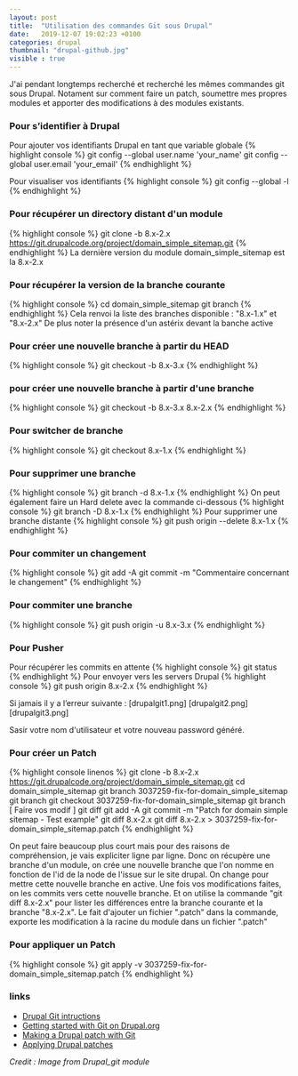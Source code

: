 ```yaml
---
layout: post
title:  "Utilisation des commandes Git sous Drupal"
date:   2019-12-07 19:02:23 +0100
categories: drupal
thumbnail: "drupal-github.jpg"
visible : true
---
```


J'ai pendant longtemps recherché et recherché les mêmes commandes git sous Drupal.
Notament sur comment faire un patch, soumettre mes propres modules et apporter des modifications à des modules existants.


### Pour s’identifier à Drupal

Pour ajouter vos identifiants Drupal en tant que variable globale
{% highlight console %}
git config --global user.name 'your_name'
git config --global user.email 'your_email'
{% endhighlight %}

Pour visualiser vos identifiants
{% highlight console %}
git config --global -l
{% endhighlight %}

### Pour récupérer un directory distant d'un module
{% highlight console %}
git clone -b 8.x-2.x https://git.drupalcode.org/project/domain_simple_sitemap.git
{% endhighlight %}
La dernière version du module domain_simple_sitemap est la 8.x-2.x

### Pour récupérer la version de la branche courante
{% highlight console %}
cd domain_simple_sitemap
git branch
{% endhighlight %}
Cela renvoi la liste des branches disponible : "8.x-1.x" et "8.x-2.x"
De plus noter la présence d'un astérix devant la banche active

### Pour créer une nouvelle branche à partir du HEAD
{% highlight console %}
git checkout -b 8.x-3.x
{% endhighlight %}
### pour créer une nouvelle branche à partir d'une branche
{% highlight console %}
git checkout -b 8.x-3.x 8.x-2.x
{% endhighlight %}
### Pour switcher de branche
{% highlight console %}
git checkout 8.x-1.x
{% endhighlight %}
### Pour supprimer une branche
{% highlight console %}
git branch -d 8.x-1.x
{% endhighlight %}
On peut également faire un Hard delete avec la commande ci-dessous
{% highlight console %}
git branch -D 8.x-1.x
{% endhighlight %}
Pour supprimer une branche distante
{% highlight console %}
git push origin --delete 8.x-1.x
{% endhighlight %}

### Pour commiter un changement
{% highlight console %}
git add -A
git commit -m "Commentaire concernant le changement"
{% endhighlight %}

### Pour commiter une branche
{% highlight console %}
git push origin -u 8.x-3.x
{% endhighlight %}
### Pour Pusher
Pour récupérer les commits en attente
{% highlight console %}
git status
{% endhighlight %}
Pour envoyer vers les servers Drupal
{% highlight console %}
git push origin 8.x-2.x
{% endhighlight %}

Si jamais il y a l’erreur suivante :
[drupalgit1.png]
[drupalgit2.png]
[drupalgit3.png]

Sasir votre nom d'utilisateur et votre nouveau password généré. 


### Pour créer un Patch
{% highlight console linenos %}
 git clone -b 8.x-2.x https://git.drupalcode.org/project/domain_simple_sitemap.git
 cd domain_simple_sitemap
 git branch 3037259-fix-for-domain_simple_sitemap
 git branch
 git checkout 3037259-fix-for-domain_simple_sitemap
 git branch
 [ Faire vos modif ]
 git diff
 git add -A
 git commit -m "Patch for domain simple sitemap - Test example"
 git diff 8.x-2.x
 git diff 8.x-2.x > 3037259-fix-for-domain_simple_sitemap.patch
{% endhighlight %}

On peut faire beaucoup plus court mais pour des raisons de compréhension, je vais expliciter ligne par ligne.
Donc on récupère une branche d'un module, on crée une nouvelle branche que l'on nomme en fonction de l'id de la node de l'issue sur le site drupal. On change pour mettre cette nouvelle branche en active.
Une fois vos modifications faites, on les commits vers cette nouvelle branche. Et on utilise la commande "git diff 8.x-2.x" pour lister les différences entre la branche courante et la branche "8.x-2.x". Le fait d'ajouter un fichier ".patch" dans la commande, exporte les modification à la racine du module dans un fichier ".patch"

### Pour appliquer un Patch
{% highlight console %}
git apply -v 3037259-fix-for-domain_simple_sitemap.patch
{% endhighlight %}

### links
- [Drupal Git intructions](https://www.drupal.org/project/drupal/git-instructions)
- [Getting started with Git on Drupal.org](https://www.drupal.org/node/1013552)
- [Making a Drupal patch with Git](https://www.drupal.org/node/707484)
- [Applying Drupal patches](https://www.drupal.org/patch/apply)

_Credit : Image from Drupal_git module_
